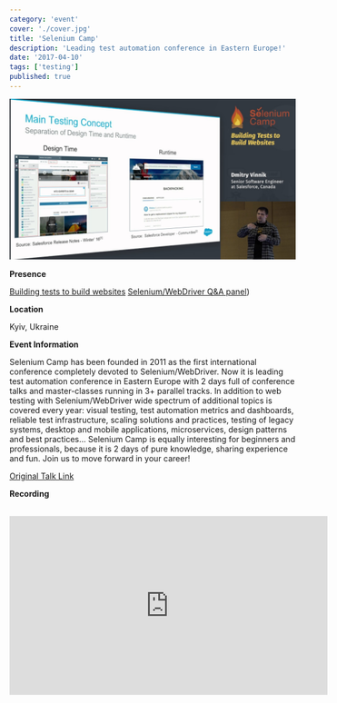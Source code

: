```yaml
---
category: 'event'
cover: './cover.jpg'
title: 'Selenium Camp'
description: 'Leading test automation conference in Eastern Europe!'
date: '2017-04-10'
tags: ['testing']
published: true
---
```

![cover](./cover.jpg)

**Presence**

[Building tests to build websites]() 
[Selenium/WebDriver Q&A panel](ttps://seleniumcamp.com/talk/seleniumwebdriver-qa-panel/))

**Location**

Kyiv, Ukraine

**Event Information**

Selenium Camp has been founded in 2011 as the first international conference completely devoted to Selenium/WebDriver. Now it is leading test automation conference in Eastern Europe with 2 days full of conference talks and master-classes running in 3+ parallel tracks. In addition to web testing with Selenium/WebDriver wide spectrum of additional topics is covered every year: visual testing, test automation metrics and dashboards, reliable test infrastructure, scaling solutions and practices, testing of legacy systems, desktop and mobile applications, microservices, design patterns and best practices... Selenium Camp is equally interesting for beginners and professionals, because it is 2 days of pure knowledge, sharing experience and fun. Join us to move forward in your career!

[Original Talk Link](https://seleniumcamp.com/talk/building-tests-to-build-websites/)

**Recording**

<br>

<iframe width="560" height="315" src="https://www.youtube.com/embed/6opoooLdonI" title="YouTube video player" frameborder="0" allow="accelerometer; autoplay; clipboard-write; encrypted-media; gyroscope; picture-in-picture" allowfullscreen></iframe>

<br>